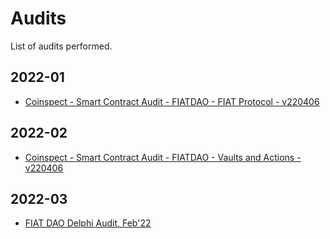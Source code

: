 # Audits

List of audits performed.

## 2022-01

- [Coinspect - Smart Contract Audit - FIATDAO - FIAT Protocol - v220406](./2022-01/Coinspect%20-%20Smart%20Contract%20Audit%20-%20FIATDAO%20-%20FIAT%20Protocol%20-%20v220406.pdf)

## 2022-02

- [Coinspect - Smart Contract Audit - FIATDAO - Vaults and Actions - v220406](./2022-02/Coinspect%20-%20Smart%20Contract%20Audit%20-%20FIATDAO%20-%20Vaults%20and%20Actions%20-%20v220406.pdf)

## 2022-03

- [FIAT DAO Delphi Audit, Feb'22](./2022-03/FIAT%20DAO%20Delphi%20Audit,%20Feb'22.pdf)






